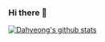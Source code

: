 ### Hi there 👋
[![Dahyeong's github stats](https://github-readme-stats.vercel.app/api?username=dahyeong-yun)](https://github.com/anuraghazra/github-readme-stats)
<!--
**dahyeong-yun/dahyeong-yun** is a ✨ _special_ ✨ repository because its `README.md` (this file) appears on your GitHub profile.

Here are some ideas to get you started:

- 🔭 I’m currently working on ...
- 🌱 I’m currently learning ...
- 👯 I’m looking to collaborate on ...
- 🤔 I’m looking for help with ...
- 💬 Ask me about ...
- 📫 How to reach me: ...
- 😄 Pronouns: ...
- ⚡ Fun fact: ...
-->
